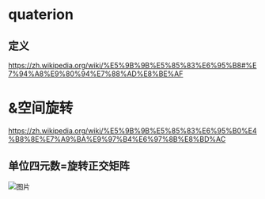 # quaterion
## 定义
https://zh.wikipedia.org/wiki/%E5%9B%9B%E5%85%83%E6%95%B8#%E7%94%A8%E9%80%94%E7%88%AD%E8%BE%AF

# &空间旋转
https://zh.wikipedia.org/wiki/%E5%9B%9B%E5%85%83%E6%95%B0%E4%B8%8E%E7%A9%BA%E9%97%B4%E6%97%8B%E8%BD%AC

## 单位四元数=旋转正交矩阵
![图片](https://github.com/user-attachments/assets/7effbb2e-328b-49c8-9a48-ed92cd6e62ef)
